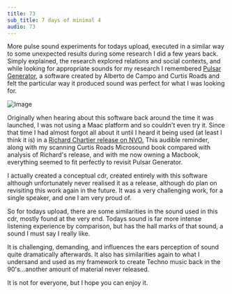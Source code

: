 ```yaml
---
title: 73
sub_title: 7 days of minimal 4
audio: 73
---
```


More pulse sound experiments for todays upload, executed in a similar way to some unexpected results during some research I did a few years back.
Simply explained, the research explored relations and social contexts, and while looking for appropriate sounds for my research I remembered <a href="http://www.create.ucsb.edu/PulsarGenerator/" title="Pulsar Generator">Pulsar Generator</a>, a software created by Alberto de Campo and Curtis Roads and felt the particular way it produced sound was perfect for what I was looking for.

![Image](/assets/img/Snd-73.jpg)


Originally when hearing about this software back around the time it was launched, I was not using a Maac platform and so couldn't even try it. Since that time I had almost forgot all about it until I heard it being used (at least I think it is) in a <a href="http://www.nonvisualobjects.com/label/NVO_018/nvo018.htm" title="Richard Chartier release on NVO.">Richard Chartier release on NVO.</a> This audible reminder, along with my scanning Curtis Roads Microsound book compared with analysis of Richard's release, and with me now owning a Macbook, everything seemed to fit perfectly to revisit Pulsar Generator.

I actually created a conceptual cdr, created entirely with this software although unfortunately never realised it as a release, although do plan on revisiting this work again in the future. It was a very challenging work, for a single speaker, and one I am very proud of.

So for todays upload, there are some similarities in the sound used in this cdr, mostly found at the very end. Todays sound is far more intense listening experience by comparison, but has the hall marks of that sound, a sound I must say I really like. 

It is challenging, demanding, and influences the ears perception of sound quite dramatically afterwards. It also has similarities again to what I undersand and used as my framework to create Techno music back in the 90's…another amount of material never released.

It is not for everyone, but I hope you can enjoy it.